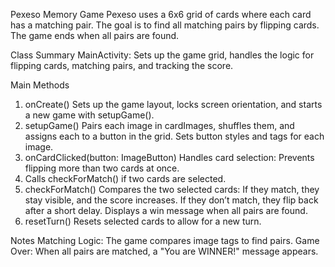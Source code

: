 Pexeso Memory Game
Pexeso uses a 6x6 grid of cards where each card has a matching pair. The goal is to find all matching pairs by flipping cards. The game ends when all pairs are found.

Class Summary
MainActivity: Sets up the game grid, handles the logic for flipping cards, matching pairs, and tracking the score.

Main Methods
1. onCreate()
  Sets up the game layout, locks screen orientation, and starts a new game with setupGame().
2. setupGame()
  Pairs each image in cardImages, shuffles them, and assigns each to a button in the grid. Sets button styles and tags for each image.
3. onCardClicked(button: ImageButton)
  Handles card selection: Prevents flipping more than two cards at once.
4. Calls checkForMatch()
  if two cards are selected.
5. checkForMatch() Compares the two selected cards:
  If they match, they stay visible, and the score increases.
  If they don’t match, they flip back after a short delay.
  Displays a win message when all pairs are found.
7. resetTurn()
   Resets selected cards to allow for a new turn.

Notes
Matching Logic: The game compares image tags to find pairs.
Game Over: When all pairs are matched, a "You are WINNER!" message appears.
